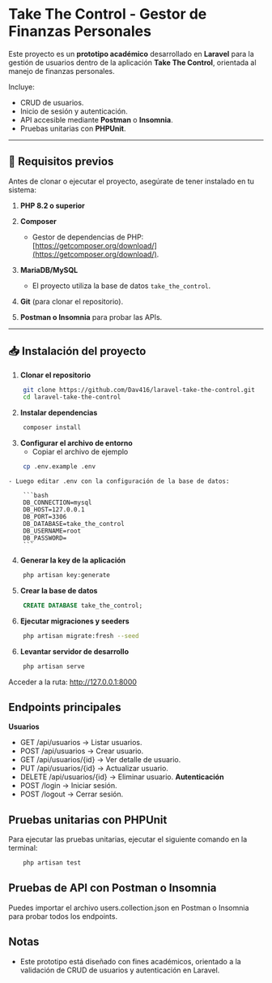 # Take The Control - Gestor de Finanzas Personales  

Este proyecto es un **prototipo académico** desarrollado en **Laravel** para la gestión de usuarios dentro de la aplicación **Take The Control**, orientada al manejo de finanzas personales.  

Incluye:  
- CRUD de usuarios.  
- Inicio de sesión y autenticación.  
- API accesible mediante **Postman** o **Insomnia**.  
- Pruebas unitarias con **PHPUnit**.  

---

## 🚀 Requisitos previos  

Antes de clonar o ejecutar el proyecto, asegúrate de tener instalado en tu sistema:  

1. **PHP 8.2 o superior**  

2. **Composer**  
   - Gestor de dependencias de PHP: [https://getcomposer.org/download/](https://getcomposer.org/download/).  

3. **MariaDB/MySQL**  
   - El proyecto utiliza la base de datos `take_the_control`.  

4. **Git** (para clonar el repositorio).  

6. **Postman o Insomnia** para probar las APIs.  

---

## 📥 Instalación del proyecto  

1. **Clonar el repositorio**  
```bash
    git clone https://github.com/Dav416/laravel-take-the-control.git
    cd laravel-take-the-control
```
2. **Instalar dependencias**
```bash
    composer install
```
3. **Configurar el archivo de entorno**
   - Copiar el archivo de ejemplo
```bash
    cp .env.example .env
```
    - Luego editar .env con la configuración de la base de datos:

        ```bash
        DB_CONNECTION=mysql
        DB_HOST=127.0.0.1
        DB_PORT=3306
        DB_DATABASE=take_the_control
        DB_USERNAME=root
        DB_PASSWORD=
        ```
4. **Generar la key de la aplicación**
```bash
    php artisan key:generate
```
5. **Crear la base de datos**
```sql
    CREATE DATABASE take_the_control;
```
6. **Ejecutar migraciones y seeders**
```bash
    php artisan migrate:fresh --seed
```
6. **Levantar servidor de desarrollo**
```bash
    php artisan serve
```
Acceder a la ruta: http://127.0.0.1:8000

## Endpoints principales
**Usuarios**
- GET /api/usuarios → Listar usuarios.
- POST /api/usuarios → Crear usuario.
- GET /api/usuarios/{id} → Ver detalle de usuario.
- PUT /api/usuarios/{id} → Actualizar usuario.
- DELETE /api/usuarios/{id} → Eliminar usuario.
**Autenticación**
- POST /login → Iniciar sesión.
- POST /logout → Cerrar sesión.

## Pruebas unitarias con PHPUnit
Para ejecutar las pruebas unitarias, ejecutar el siguiente comando en la terminal:
```bash
    php artisan test
```
## Pruebas de API con Postman o Insomnia
Puedes importar el archivo users.collection.json en Postman o Insomnia para probar todos los endpoints.

## Notas
- Este prototipo está diseñado con fines académicos, orientado a la validación de CRUD de usuarios y autenticación en Laravel.
